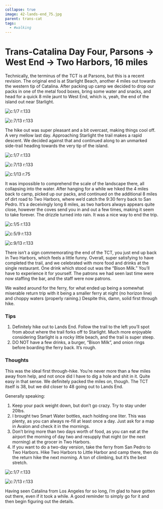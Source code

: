 ```yaml
---
collapse: true
image: 42-lands-end_75.jpg
parent: trans-cat
tags:
  - #walking
---
```


# Trans-Catalina Day Four, Parsons → West End → Two Harbors, 16 miles

Technically, the terminus of the TCT is at Parsons, but this is a recent revision. The original end is at Starlight Beach, another 4 miles out towards the western tip of Catalina. After packing up camp we decided to drop our packs in one of the metal food boxes, bring some water and snacks, and head for a quick 8 mile jaunt to West End, which is, yeah, the end of the island out near Starlight.

![c:1/7 r:133](40-lands-end_133.jpg)

![c:7/13 r:133](39-parsons_75.jpg)

The hike out was super pleasant and a bit overcast, making things cool off. A very mellow last day. Approaching Starlight the trail makes a rapid descent. We decided against that and continued along to an unmarked side-trail heading towards the very tip of the island.

<!-- more -->

![c:1/7 r:133](41-lands-end_133.jpg)

![c:7/13 r:133](43-moss_133.jpg)

![c:1/13 r:75](42-lands-end_75.jpg)

It was impossible to comprehend the scale of the landscape there, all collapsing into the water. After hanging for a while we hiked the 4 miles back to camp, picked up our packs, and continued on the additional 8 miles of dirt road to Two Harbors, where we’d catch the 9:30 ferry back to San Pedro. It’s a deceivingly long 8 miles, as two harbors always appears quite close, however the coves send you in and out a few times, making it seem to take forever. The drizzle turned into rain. It was a nice way to end the trip.

![c:1/5 r:133](44-cove_133.jpg)

![c:5/9 r:133](45-fox_133.jpg)

![c:9/13 r:133](46-mile_133.jpg)

There isn’t a sign commemorating the end of the TCT, you just end up back in Two Harbors, which feels a little funny. Overall, super satisfying to have completed the trail, and we celebrated with more food and drinks at the single restaurant. One drink which stood out was the “Bison Milk.” You’ll have to experience it for yourself. The patrons we had seen last time were now staffing the bar, and the staff were now patrons.

We waited around for the ferry, for what ended up being a somewhat miserable return trip with it being a smaller ferry at night (no horizon line) and choppy waters (properly raining.) Despite this, damn, solid first through hike.

### Tips

1. Definitely hike out to Lands End. Follow the trail to the left you’ll spot from about where the trail forks off to Starlight. Much more enjoyable considering Starlight is a rocky little beach, and the trail is super steep.
2. DO NOT have a few drinks, a burger, “Bison Milk”, and onion rings before boarding the ferry back. It’s rough.

### Thoughts

This was the ideal first through-hike. You’re never more than a few miles away from help, and not once did I have to dig a hole and shit in it. Quite easy in that sense. We definitely packed the miles on, though. The TCT itself is 38, but we did closer to 48 going out to Lands End.

Generally speaking:

1. Keep your pack weight down, but don’t go crazy. Try to stay under 20lbs.
2. I brought two Smart Water bottles, each holding one liter. This was plenty, as you can always re-fill at least once a day. Just ask for a map in Avalon and check it in the mornings.
3. Don’t bring more than two days worth of food, as you can eat at the airport the morning of day two and resupply that night (or the next morning) at the grocer in Two Harbors.
4. If you want to do a two-day version, take the ferry from San Pedro to Two Harbors. Hike Two Harbors to Little Harbor and camp there, then do the return hike the next morning. A ton of climbing, but it’s the best stretch.


![c:1/7 r:133](54-griffith_133.jpg)

![c:7/13 r:133](55-dissapointment_133.jpg)

Having seen Catalina from Los Angeles for so long, I’m glad to have gotten out there, even if it took a while. A good reminder to simply go for it and then begin figuring out the details.